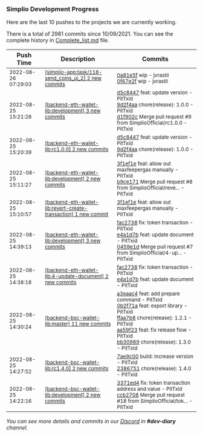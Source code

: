 
### Simplio Development Progress

Here are the last 10 pushes to the projects we are currently working.

There is a total of 2981 commits since 10/09/2021. You can see the complete history in
 [Complete_list.md](Complete_list.md) file.

| Push Time | Description | Commits |
| --- | --- | --- |
| <sub>2022-08-26 07:29:03</sub> | <sub>[[simplio-app:task/118\-send\_coins\_ui\_2] 2 new commits](https://github.com/SimplioOfficial/simplio-app/compare/2542d58e1d5f...0f67e2faf932)</sub> | <sub>[0a81e5f](https://github.com/SimplioOfficial/simplio-app/commit/0a81e5f74f9ac1359b768b10a6b88eb06d94481b) wip - jvrastil<br>[0f67e2f](https://github.com/SimplioOfficial/simplio-app/commit/0f67e2faf932b9477e1e532bca3557730e25797f) wip - jvrastil</sub> |
| <sub>2022-08-25 15:21:28</sub> | <sub>[[backend-eth-wallet-lib:development] 3 new commits](https://github.com/SimplioOfficial/backend-eth-wallet-lib/compare/b9ce17133d06...d1f902c16aab)</sub> | <sub>[d5c8447](https://github.com/SimplioOfficial/backend-eth-wallet-lib/commit/d5c8447e343b3bd34eb8239ec468b50660039e35) feat: update version - PitTxid<br>[9d2f4aa](https://github.com/SimplioOfficial/backend-eth-wallet-lib/commit/9d2f4aaa55e2dfeaf69082d7c41a8938bdc41e81) chore(release): 1.0.0 - PitTxid<br>[d1f902c](https://github.com/SimplioOfficial/backend-eth-wallet-lib/commit/d1f902c16aab9d7bdca92ecb0593c4d9e48cd8e7) Merge pull request #9 from SimplioOfficial/rc1.0.0 - PitTxid</sub> |
| <sub>2022-08-25 15:20:39</sub> | <sub>[[backend-eth-wallet-lib:rc1\.0\.0] 2 new commits](https://github.com/SimplioOfficial/backend-eth-wallet-lib/compare/d5c8447e343b^...9d2f4aaa55e2)</sub> | <sub>[d5c8447](https://github.com/SimplioOfficial/backend-eth-wallet-lib/commit/d5c8447e343b3bd34eb8239ec468b50660039e35) feat: update version - PitTxid<br>[9d2f4aa](https://github.com/SimplioOfficial/backend-eth-wallet-lib/commit/9d2f4aaa55e2dfeaf69082d7c41a8938bdc41e81) chore(release): 1.0.0 - PitTxid</sub> |
| <sub>2022-08-25 15:11:27</sub> | <sub>[[backend-eth-wallet-lib:development] 2 new commits](https://github.com/SimplioOfficial/backend-eth-wallet-lib/compare/0459e1d6e817...b9ce17133d06)</sub> | <sub>[3f1ef1e](https://github.com/SimplioOfficial/backend-eth-wallet-lib/commit/3f1ef1e6126565d6d8fc1b8065e2a635a92fb389) feat: allow out maxfeepergas manually - PitTxid<br>[b9ce171](https://github.com/SimplioOfficial/backend-eth-wallet-lib/commit/b9ce17133d06cfbac30bb81c70a1437efb2ee0ef) Merge pull request #8 from SimplioOfficial/reve... - PitTxid</sub> |
| <sub>2022-08-25 15:10:57</sub> | <sub>[[backend-eth-wallet-lib:revert\-create\-transaction] 1 new commit](https://github.com/SimplioOfficial/backend-eth-wallet-lib/commit/3f1ef1e6126565d6d8fc1b8065e2a635a92fb389)</sub> | <sub>[3f1ef1e](https://github.com/SimplioOfficial/backend-eth-wallet-lib/commit/3f1ef1e6126565d6d8fc1b8065e2a635a92fb389) feat: allow out maxfeepergas manually - PitTxid</sub> |
| <sub>2022-08-25 14:39:13</sub> | <sub>[[backend-eth-wallet-lib:development] 3 new commits](https://github.com/SimplioOfficial/backend-eth-wallet-lib/compare/c026d38135bf...0459e1d6e817)</sub> | <sub>[fac2738](https://github.com/SimplioOfficial/backend-eth-wallet-lib/commit/fac27385168e63aea2961a9beba76b386e042461) fix: token transaction - PitTxid<br>[e4a1d7b](https://github.com/SimplioOfficial/backend-eth-wallet-lib/commit/e4a1d7be14caf0b8c06fac81eaa1d6f84db70197) feat: update document - PitTxid<br>[0459e1d](https://github.com/SimplioOfficial/backend-eth-wallet-lib/commit/0459e1d6e81761b25aa8b12b319c4f86009e05e1) Merge pull request #7 from SimplioOfficial/4-up... - PitTxid</sub> |
| <sub>2022-08-25 14:38:18</sub> | <sub>[[backend-eth-wallet-lib:4\-update\-document] 2 new commits](https://github.com/SimplioOfficial/backend-eth-wallet-lib/compare/c026d38135bf...e4a1d7be14ca)</sub> | <sub>[fac2738](https://github.com/SimplioOfficial/backend-eth-wallet-lib/commit/fac27385168e63aea2961a9beba76b386e042461) fix: token transaction - PitTxid<br>[e4a1d7b](https://github.com/SimplioOfficial/backend-eth-wallet-lib/commit/e4a1d7be14caf0b8c06fac81eaa1d6f84db70197) feat: update document - PitTxid</sub> |
| <sub>2022-08-25 14:30:24</sub> | <sub>[[backend-bsc-wallet-lib:master] 11 new commits](https://github.com/SimplioOfficial/backend-bsc-wallet-lib/compare/b1660daf19c6...b1682cf9b098)</sub> | <sub>[a3eaac4](https://github.com/SimplioOfficial/backend-bsc-wallet-lib/commit/a3eaac4404c1ea619c7ab06eb94b4c19f30324d6) feat: add prepare command - PitTxid<br>[0b2f71a](https://github.com/SimplioOfficial/backend-bsc-wallet-lib/commit/0b2f71ab065e8b45ffcea8474fce0e34b87f4d2c) feat: export library - PitTxid<br>[ffaa7b8](https://github.com/SimplioOfficial/backend-bsc-wallet-lib/commit/ffaa7b86841c74ce8e2682dc6156b8c4a5a53c6b) chore(release): 1.2.1 - PitTxid<br>[aa59f23](https://github.com/SimplioOfficial/backend-bsc-wallet-lib/commit/aa59f2353e89f76356a14f7e66ca90aa117946cd) feat: fix release flow - PitTxid<br>[bb30989](https://github.com/SimplioOfficial/backend-bsc-wallet-lib/commit/bb3098949c4b04751950fe9c1c3e86cbe1c70bff) chore(release): 1.3.0 - PitTxid</sub> |
| <sub>2022-08-25 14:27:52</sub> | <sub>[[backend-bsc-wallet-lib:rc1\.4\.0] 2 new commits](https://github.com/SimplioOfficial/backend-bsc-wallet-lib/compare/ccb2708d9cff...23867516f491)</sub> | <sub>[7ae9c00](https://github.com/SimplioOfficial/backend-bsc-wallet-lib/commit/7ae9c008404540ea0607805749f62b2bf118edf4) build: increase version - PitTxid<br>[2386751](https://github.com/SimplioOfficial/backend-bsc-wallet-lib/commit/23867516f491e3c2794050629ec675c5813a2547) chore(release): 1.4.0 - PitTxid</sub> |
| <sub>2022-08-25 14:22:16</sub> | <sub>[[backend-bsc-wallet-lib:development] 2 new commits](https://github.com/SimplioOfficial/backend-bsc-wallet-lib/compare/8df9f37d0773...ccb2708d9cff)</sub> | <sub>[3371ed4](https://github.com/SimplioOfficial/backend-bsc-wallet-lib/commit/3371ed4096fe6277b6908a955acf534c6f45b9e0) fix: token transaction address and value - PitTxid<br>[ccb2708](https://github.com/SimplioOfficial/backend-bsc-wallet-lib/commit/ccb2708d9cfff415d1da021088105386b9a1778f) Merge pull request #18 from SimplioOfficial/tok... - PitTxid</sub> |

_You can see more details and commits in our [Discord](https://discord.gg/aKhjuwZmdP) in **#dev-diary** channel._
